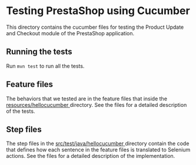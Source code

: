 # Testing PrestaShop using Cucumber
This directory contains the cucumber files for testing the Product Update and Checkout module of the PrestaShop application.

## Running the tests
Run ```mvn test``` to run all the tests.

## Feature files
The behaviors that we tested are in the feature files that inside the [resources/hellocucumber ](resources/hellocucumber ) directory. See the files for a detailed description of the tests.



## Step files
The step files in the [src/test/java/hellocucumber ](src/test/java/hellocucumber ) directory contain the code that defines how each sentence in the feature files is translated to Selenium actions. See the files for a detailed description of the implementation.


